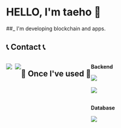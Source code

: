 # HELLO, I'm taeho 👋

##_ I'm developing blockchain and apps.

<!--
**andy3400/andy3400** is a ✨ _special_ ✨ repository because its `README.md` (this file) appears on your GitHub profile.

Here are some ideas to get you started:

- 🔭 I’m currently working on ...
- 🌱 I’m currently learning ...
- 👯 I’m looking to collaborate on ...
- 🤔 I’m looking for help with ...
- 💬 Ask me about ...
- 📫 How to reach me: ...
- 😄 Pronouns: ...
- ⚡ Fun fact: ...
-->

## 📞 Contact 📞
<div style="display:flex; flex-direction:row;">
  <p align="left">
  <a href="https://www.instagram.com/tae_hogu530/"><img src="https://img.shields.io/badge/Instagram-E4405F?style=flat-square&logo=Instagram&logoColor=white&link=https://www.instagram.com/hye_inisfree/"/></a>&nbsp
  <a href="mailto:grayhat3400@gmail.com"><img src="https://img.shields.io/badge/Gmail-d14836?style=flat-square&logo=Gmail&logoColor=white&link=grayhat3400@gmail.com"/></a>
</p>

  ## 🔨 Once I've used 🔨
 <div style="display:flex; flex-direction:column; align-items:flex-start;">
    <!-- Backend -->
    <p><strong>Backend</strong></p>
       <img src="https://img.shields.io/badge/Java-007396?style=flat-square&logo=Java&logoColor=white"/></a>&nbsp
       <img src="https://img.shields.io/badge/Python-3766AB?style=flat-square&logo=Python&logoColor=white"/></a>&nbsp 
    <div style="display:flex; flex-direction:column; align-items:flex-start;">
    <!-- Database -->
    <p><strong>Database</strong></p>
    <div>
        <img src="https://img.shields.io/badge/Mysql-E6B91E?style=flat-square&logo=MySql&logoColor=white"/></a>&nbsp 
    </div>
</div>
